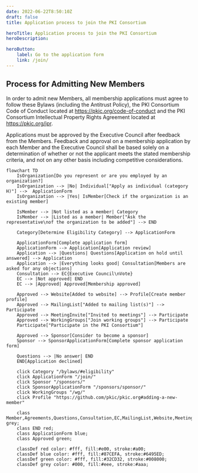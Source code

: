 ```yaml
---
date: 2022-06-22T8:50:10Z
draft: false
title: Application process to join the PKI Consortium

heroTitle: Application process to join the PKI Consortium
heroDescription: 

heroButton: 
    label: Go to the application form
    link: /join/
---
```


## Process for Admitting New Members

In order to admit new Members, all membership applications must agree to follow these Bylaws (including the Antitrust Policy), the PKI Consortium Code of Conduct located at https://pkic.org/code-of-conduct and the PKI Consortium Intellectual Property Rights Agreement located at https://pkic.org/ipr.

Applications must be approved by the Executive Council after feedback from the Members. Feedback and approval on a membership application by each Member and the Executive Council shall be based solely on a determination of whether or not the applicant meets the stated membership criteria, and not on any other basis including competitive considerations.

```mermaid
flowchart TD 
    IsOrganization[Do you represent or are you employed by an organization?]
    IsOrganization --> |No| Individual["Apply as individual (category H)"] -->  ApplicationForm
    IsOrganization --> |Yes| IsMember[Check if the organization is an existing member]

    IsMember --> |Not listed as a member| Category
    IsMember --> |Listed as a member| Member["Ask the representative\nof the organization to be added"] --> END
    
    Category[Determine Eligibility Category] --> ApplicationForm

    ApplicationForm[Complete application form]
    ApplicationForm --> Application[Application review]
    Application --> |Questions| Questions[Application on hold until answered] --> Application
    Application --> |Everything looks good| Consultation[Members are asked for any objections]
    Consultation --> EC{Executive Council\nVote}
    EC --> |Not approved| END
    EC --> |Approved| Approved[Membership approved]

    Approved --> Website[Added to website] --> Profile[Create member profile]
    Approved --> MailingList["Added to mailing list(s)"] --> Participate
    Approved --> MeetingInvite["Invited to meetings"] --> Participate
    Approved --> WorkingGroups["Join working groups"] --> Participate
    Participate["Participate in the PKI Consortium"]

    Approved --> Sponsor[Consider to become a sponsor]  
    Sponsor --> SponsorApplicationForm[Complete sponsor application form]

    Questions --> |No answer| END
    END[Application declined]

    click Category "/bylaws/#eligibility"
    click ApplicationForm "/join/"
    click Sponsor "/sponsors/"
    click SponsorApplicationForm "/sponsors/sponsor/"
    click WorkingGroups "/wg/"
    click Profile "https://github.com/pkic/pkic.org#adding-a-new-member"

    class Member,Agreements,Questions,Consultation,EC,MailingList,Website,MeetingInvite grey;
    class END red;
    class ApplicationForm blue;
    class Approved green;

    classDef red color: #fff, fill:#e00, stroke:#a00;
    classDef blue color: #fff, fill:#87CEFA, stroke:#6495ED;
    classDef green color: #fff, fill:#32CD32, stroke:#008000;
    classDef grey color: #000, fill:#eee, stroke:#aaa;
```
